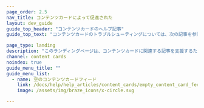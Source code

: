 ```yaml
---
page_order: 2.5
nav_title: コンテンツカードによって促進された
layout: dev_guide
guide_top_header: "コンテンツカードのヘルプ記事"
guide_top_text: "コンテンツカードのトラブルシューティングについては、次の記事を参照してください。<br><br> <a href='/docs/user_guide/message_building_by_channel/content_cards/'>コンテンツカード</a>セクションで、コンテンツカードをキャンペーンとキャンバスに統合するさまざまな方法について詳しく説明します!"

page_type: landing
description: "このランディングページは、コンテンツカードに関連する記事を支援するためのホームページです。"
channel: content cards
noindex: true
guide_menu_title: ""
guide_menu_list:
  - name: 空のコンテンツカードフィード
    link: /docs/help/help_articles/content_cards/empty_content_card_feed/
    image: /assets/img/braze_icons/x-circle.svg

---
```


